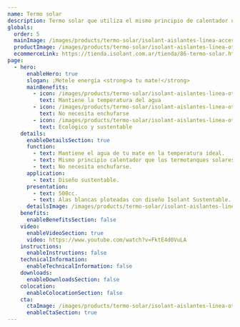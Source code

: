 ```yaml
---
name: Termo solar
description: Termo solar que utiliza el mismo principio de calentador que los termotanques solares. 
globals:
  order: 5
  mainImage: /images/products/termo-solar/isolant-aislantes-linea-accesorios-termo-solar-imagen-principal.jpg
  productImage: /images/products/termo-solar/isolant-aislantes-linea-otros-usos-termo-solar-producto-rollo.png
  ecommerceLink: https://tienda.isolant.com.ar/tienda/86-termo-solar.html
page:
  - hero:
      enableHero: true
      slogan: ¡Metele energía <strong>a tu mate!</strong>
      mainBenefits:
        - icon: /images/products/termo-solar/isolant-aislantes-linea-otros-usos-termo-solar-beneficio-1.svg
          text: Mantiene la temperatura del agua
        - icon: /images/products/termo-solar/isolant-aislantes-linea-otros-usos-termo-solar-beneficio-2.svg
          text: No necesita enchufarse
        - icon: /images/products/termo-solar/isolant-aislantes-linea-otros-usos-termo-solar-beneficio-3.svg
          text: Ecológico y sustentable
    details:
      enableDetailsSection: true
      function:
        - text: Mantiene el agua de tu mate en la temperatura ideal.
        - text: Mismo principio calentador que los termotanques solares.
        - text: No necesita enchufarse.
      application:
        - text: Diseño sustentable.
      presentation:
        - text: 500cc.
        - text: Alas blancas ploteadas con diseño Isolant Sustentable.
      detailsImage: /images/products/termo-solar/isolant-aislantes-linea-otros-usos-termo-solar-imagen-detalle.jpg
    benefits:
      enableBenefitsSection: false
    video:
      enableVideoSection: true
      video: https://www.youtube.com/watch?v=FktE4d0VuLA
    instructions:
      enableInstructions: false
    technicalInformation:
      enableTechnicalInformation: false
    downloads:
      enableDownloadsSection: false
    colocation:
      enableColocationSection: false
    cta:
      ctaImage: /images/products/termo-solar/isolant-aislantes-linea-otros-usos-termo-solar-imagen-cta.jpg
      enableCtaSection: true
---
```

